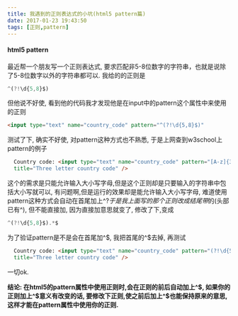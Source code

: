 ```yaml
---
title: 我遇到的正则表达式的小坑(html5 pattern篇)
date: 2017-01-23 19:43:50
tags: [正则,pattern]
---
```

#### html5 pattern 
最近帮一个朋友写一个正则表达式, 要求匹配非5-8位数字的字符串，也就是说除了5-8位数字以外的字符串都可以. 我给的的正则是
``` javascript
^(?!\d{5,8}$)
```
但他说不好使, 看到他的代码我才发现他是在input中的pattern这个属性中来使用的正则
``` html
<input type="text" name="country_code" pattern="^(?!\d{5,8}$)"
```

测试了下, 确实不好使, 对pattern这种方式也不熟悉, 于是上网查到w3school上pattern的例子
``` html
  Country code: <input type="text" name="country_code" pattern="[A-z]{3}"
  title="Three letter country code" />
```
这个的需求是只能允许输入大小写字母,但是这个正则却是只要输入的字符串中包括大小写就可以, 有问题啊,但是运行的效果却是能允许输入大小写字母, 难道使用pattern这种方式会自动在首尾加上^$? 于是我上面写的那个正则改成结尾带$的(头部已有^), 但不能直接加, 因为直接加意思就变了, 修改了下,变成
``` javascript
^(?!\d{5,8}$).*$
```
为了验证pattern是不是会在首尾加^$, 我把首尾的^$去掉, 再测试
``` html
  Country code: <input type="text" name="country_code" pattern="(?!\d{5,8}$).*"
  title="Three letter country code" />
```
一切ok.

<b>结论: 在html5的pattern属性中使用正则时,会在正则的前后自动加上^$, 如果你的正则加上^$意义有改变的话, 要修改下正则,使之前后加上^$也能保持原来的意思, 这样才能在pattern属性中使用你的正则. </b>
